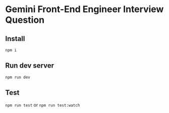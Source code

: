 # Gemini Front-End Engineer Interview Question

## Install
`npm i`

## Run dev server
`npm run dev`

## Test
`npm run test` or `npm run test:watch`
